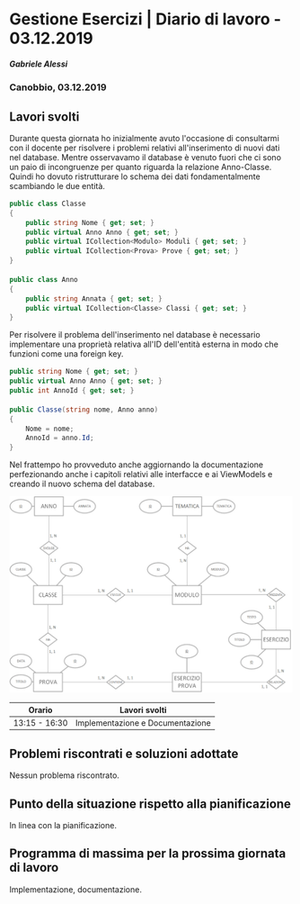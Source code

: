 # Gestione Esercizi | Diario di lavoro - 03.12.2019

##### Gabriele Alessi

### Canobbio, 03.12.2019

## Lavori svolti

Durante questa giornata ho inizialmente avuto l'occasione di consultarmi con il docente per risolvere i problemi relativi all'inserimento di nuovi dati nel database. Mentre osservavamo il database è venuto fuori che ci sono un paio di incongruenze per quanto riguarda la relazione Anno-Classe. Quindi ho dovuto ristrutturare lo schema dei dati fondamentalmente scambiando le due entità.

```c#
public class Classe
{
    public string Nome { get; set; }
    public virtual Anno Anno { get; set; }
    public virtual ICollection<Modulo> Moduli { get; set; }
    public virtual ICollection<Prova> Prove { get; set; }
}

public class Anno
{
    public string Annata { get; set; }
    public virtual ICollection<Classe> Classi { get; set; }
}
```

Per risolvere il problema dell'inserimento nel database è necessario implementare una proprietà relativa all'ID dell'entità esterna in modo che funzioni come una foreign key.

```c#
public string Nome { get; set; }
public virtual Anno Anno { get; set; }
public int AnnoId { get; set; }

public Classe(string nome, Anno anno)
{
    Nome = nome;
    AnnoId = anno.Id;
}
```

<div style="page-break-after: always;"></div>

Nel frattempo ho provveduto anche aggiornando la documentazione perfezionando anche i capitoli relativi alle interfacce e ai ViewModels e creando il nuovo schema del database.

![Database](../Documentazione/Immagini/Database.png)

| Orario | Lavori svolti |
| - | - |
|13:15 - 16:30 | Implementazione e Documentazione |

## Problemi riscontrati e soluzioni adottate

Nessun problema riscontrato.

## Punto della situazione rispetto alla pianificazione

In linea con la pianificazione.

## Programma di massima per la prossima giornata di lavoro

Implementazione, documentazione.
